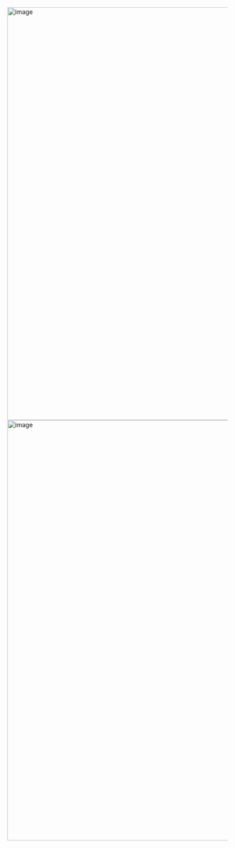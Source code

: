 <img width="942" alt="image" src="https://github.com/user-attachments/assets/639560df-3dd6-4d6f-a0fc-8172808b827d" />
<img width="959" alt="image" src="https://github.com/user-attachments/assets/c23afd3f-642b-4fca-a4df-ae3439f61590" />
